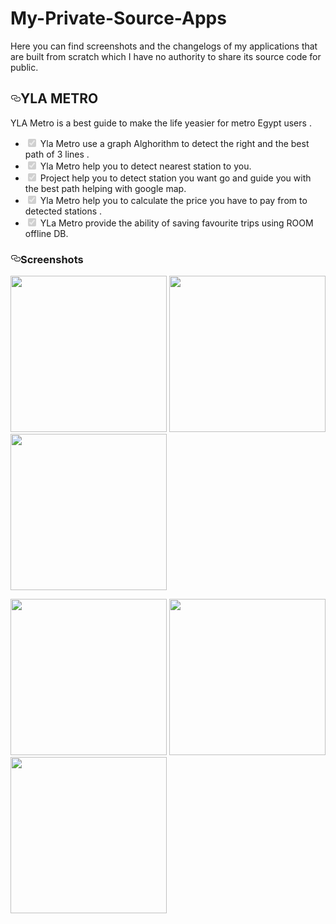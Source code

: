 # My-Private-Source-Apps
Here you can find screenshots and the changelogs of my applications that are built from scratch which I have no authority to share its source code for public.



   <div class="Box-body">
        <article class="markdown-body entry-content p-5" itemprop="text"><h1><a id="user-content-my-private-source-apps" class="anchor" aria-hidden="true" href="#my-private-source-apps"><svg class="octicon octicon-link" viewBox="0 0 16 16" version="1.1" width="16" height="16" aria-hidden="true"><path fill-rule="evenodd" d="M4 9h1v1H4c-1.5 0-3-1.69-3-3.5S2.55 3 4 3h4c1.45 0 3 1.69 3 3.5 0 1.41-.91 2.72-2 3.25V8.59c.58-.45 1-1.27 1-2.09C10 5.22 8.98 4 8 4H4c-.98 0-2 1.22-2 2.5S3 9 4 9zm9-3h-1v1h1c1 0 2 1.22 2 2.5S13.98 12 13 12H9c-.98 0-2-1.22-2-2.5 0-.83.42-1.64 1-2.09V6.25c-1.09.53-2 1.84-2 3.25C6 11.31 7.55 13 9 13h4c1.45 0 3-1.69 3-3.5S14.5 6 13 6z"></path></svg></a>YLA METRO</h1>
<p>YLA Metro is a best guide to make the life yeasier for metro Egypt users .</p>
<ul class="contains-task-list">
<li class="task-list-item"><input type="checkbox" id="" disabled="" class="task-list-item-checkbox" checked=""> Yla Metro use a graph Alghorithm to detect the right and the best path of 3 lines .</li>
<li class="task-list-item"><input type="checkbox" id="" disabled="" class="task-list-item-checkbox" checked=""> Yla Metro help you to detect nearest station to you. </li>
 <li class="task-list-item"><input type="checkbox" id="" disabled="" class="task-list-item-checkbox" checked=""> Project help you to detect station you want go and guide you with the best path helping with google map. </li>
<li class="task-list-item"><input type="checkbox" id="" disabled="" class="task-list-item-checkbox" checked="">  Yla Metro help you to calculate the price you have to pay from to detected stations .</li>
<li class="task-list-item"><input type="checkbox" id="" disabled="" class="task-list-item-checkbox" checked="">  YLa Metro provide the ability of saving favourite trips using ROOM offline DB. </li>
</ul>


<h3><a id="user-content-screenshots" class="anchor" aria-hidden="true" href="#screenshots"><svg class="octicon octicon-link" viewBox="0 0 16 16" version="1.1" width="16" height="16" aria-hidden="true"><path fiZll-rule="evenodd" d="M4 9h1v1H4c-1.5 0-3-1.69-3-3.5S2.55 3 4 3h4c1.45 0 3 1.69 3 3.5 0 1.41-.91 2.72-2 3.25V8.59c.58-.45 1-1.27 1-2.09C10 5.22 8.98 4 8 4H4c-.98 0-2 1.22-2 2.5S3 9 4 9zm9-3h-1v1h1c1 0 2 1.22 2 2.5S13.98 12 13 12H9c-.98 0-2-1.22-2-2.5 0-.83.42-1.64 1-2.09V6.25c-1.09.53-2 1.84-2 3.25C6 11.31 7.55 13 9 13h4c1.45 0 3-1.69 3-3.5S14.5 6 13 6z"></path></svg></a><a id="user-content-screenshots" href="#screenshots"></a>Screenshots</h3>
<p align="center"> 
</p><p><a href="https://user-images.githubusercontent.com/20733292/68145223-2fd80780-feea-11e9-90a7-27f6b46ee3ba.jpg"><img src="https://user-images.githubusercontent.com/20733292/68145223-2fd80780-feea-11e9-90a7-27f6b46ee3ba.jpg" width="250" style="max-width:100%;"></a>                                          <a href="https://user-images.githubusercontent.com/20733292/68145224-2fd80780-feea-11e9-8add-e7f7a94ceedc.jpg" rel="nofollow"><img src="https://user-images.githubusercontent.com/20733292/68145224-2fd80780-feea-11e9-8add-e7f7a94ceedc.jpg" width="250" style="max-width:100%;"></a>                                          <a href="https://user-images.githubusercontent.com/20733292/68145218-2e0e4400-feea-11e9-9d76-795ddd6c0228.jpg" rel="nofollow"><img src="https://user-images.githubusercontent.com/20733292/68145218-2e0e4400-feea-11e9-9d76-795ddd6c0228.jpg" width="250" style="max-width:100%;"></a></p>

<a href="https://user-images.githubusercontent.com/20733292/68145226-2fd80780-feea-11e9-977f-278efd554652.jpg"><img src="https://user-images.githubusercontent.com/20733292/68145226-2fd80780-feea-11e9-977f-278efd554652.jpg" width="250" style="max-width:100%;"></a>                                          <a href="https://user-images.githubusercontent.com/20733292/68145215-2d75ad80-feea-11e9-88e7-cab2deed07d2.jpg" rel="nofollow"><img src="https://user-images.githubusercontent.com/20733292/68145215-2d75ad80-feea-11e9-88e7-cab2deed07d2.jpg" width="250" style="max-width:100%;"></a>                                          <a href="https://user-images.githubusercontent.com/20733292/68145217-2d75ad80-feea-11e9-8f92-0ea5bee0d7d5.jpg" rel="nofollow"><img src="https://user-images.githubusercontent.com/20733292/68145217-2d75ad80-feea-11e9-8f92-0ea5bee0d7d5.jpg" width="250" style="max-width:100%;"></a>

</p><p></p>
  </div>
</article>
      </div>
  </div>


